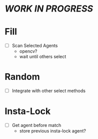 # *WORK IN PROGRESS*

# Fill

- [ ] Scan Selected Agents 
  -  opencv?
  - wait until others select

# Random

- [ ] Integrate with other select methods

# Insta-Lock

- [ ] Get agent before match
  - store previous insta-lock agent?